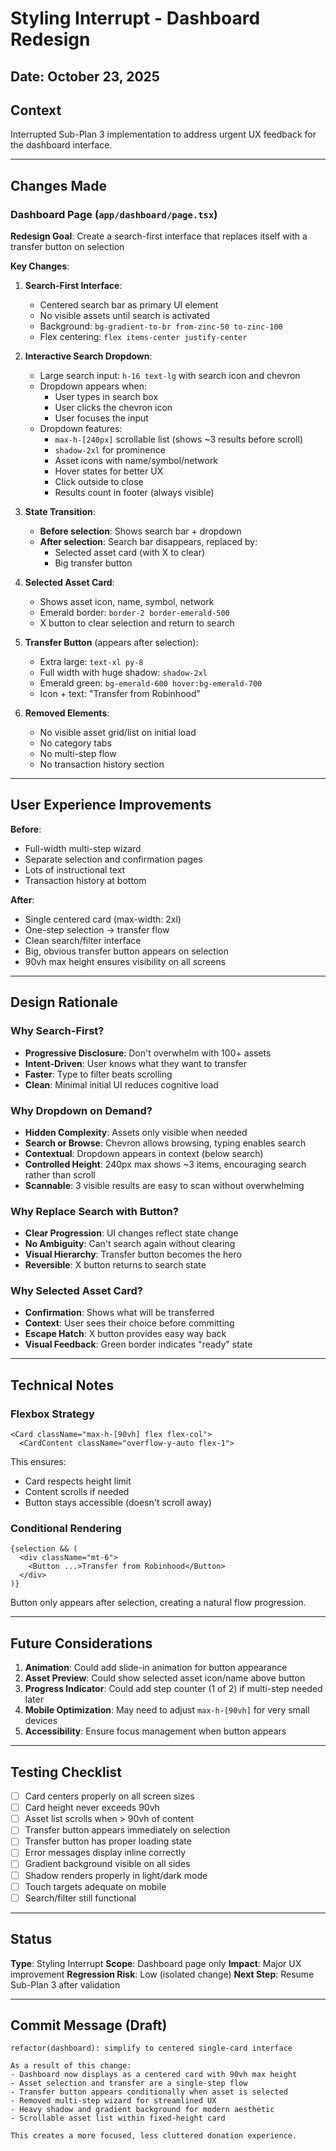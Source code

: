 # Styling Interrupt - Dashboard Redesign

## Date: October 23, 2025

## Context

Interrupted Sub-Plan 3 implementation to address urgent UX feedback for the dashboard interface.

---

## Changes Made

### Dashboard Page (`app/dashboard/page.tsx`)

**Redesign Goal**: Create a search-first interface that replaces itself with a transfer button on selection

**Key Changes**:

1. **Search-First Interface**:
   - Centered search bar as primary UI element
   - No visible assets until search is activated
   - Background: `bg-gradient-to-br from-zinc-50 to-zinc-100`
   - Flex centering: `flex items-center justify-center`

2. **Interactive Search Dropdown**:
   - Large search input: `h-16 text-lg` with search icon and chevron
   - Dropdown appears when:
     - User types in search box
     - User clicks the chevron icon
     - User focuses the input
   - Dropdown features:
     - `max-h-[240px]` scrollable list (shows ~3 results before scroll)
     - `shadow-2xl` for prominence
     - Asset icons with name/symbol/network
     - Hover states for better UX
     - Click outside to close
     - Results count in footer (always visible)

3. **State Transition**:
   - **Before selection**: Shows search bar + dropdown
   - **After selection**: Search bar disappears, replaced by:
     - Selected asset card (with X to clear)
     - Big transfer button

4. **Selected Asset Card**:
   - Shows asset icon, name, symbol, network
   - Emerald border: `border-2 border-emerald-500`
   - X button to clear selection and return to search

5. **Transfer Button** (appears after selection):
   - Extra large: `text-xl py-8`
   - Full width with huge shadow: `shadow-2xl`
   - Emerald green: `bg-emerald-600 hover:bg-emerald-700`
   - Icon + text: "Transfer from Robinhood"

6. **Removed Elements**:
   - No visible asset grid/list on initial load
   - No category tabs
   - No multi-step flow
   - No transaction history section

---

## User Experience Improvements

**Before**:

- Full-width multi-step wizard
- Separate selection and confirmation pages
- Lots of instructional text
- Transaction history at bottom

**After**:

- Single centered card (max-width: 2xl)
- One-step selection → transfer flow
- Clean search/filter interface
- Big, obvious transfer button appears on selection
- 90vh max height ensures visibility on all screens

---

## Design Rationale

### Why Search-First?

- **Progressive Disclosure**: Don't overwhelm with 100+ assets
- **Intent-Driven**: User knows what they want to transfer
- **Faster**: Type to filter beats scrolling
- **Clean**: Minimal initial UI reduces cognitive load

### Why Dropdown on Demand?

- **Hidden Complexity**: Assets only visible when needed
- **Search or Browse**: Chevron allows browsing, typing enables search
- **Contextual**: Dropdown appears in context (below search)
- **Controlled Height**: 240px max shows ~3 items, encouraging search rather than scroll
- **Scannable**: 3 visible results are easy to scan without overwhelming

### Why Replace Search with Button?

- **Clear Progression**: UI changes reflect state change
- **No Ambiguity**: Can't search again without clearing
- **Visual Hierarchy**: Transfer button becomes the hero
- **Reversible**: X button returns to search state

### Why Selected Asset Card?

- **Confirmation**: Shows what will be transferred
- **Context**: User sees their choice before committing
- **Escape Hatch**: X button provides easy way back
- **Visual Feedback**: Green border indicates "ready" state

---

## Technical Notes

### Flexbox Strategy

```tsx
<Card className="max-h-[90vh] flex flex-col">
  <CardContent className="overflow-y-auto flex-1">
```

This ensures:

- Card respects height limit
- Content scrolls if needed
- Button stays accessible (doesn't scroll away)

### Conditional Rendering

```tsx
{selection && (
  <div className="mt-6">
    <Button ...>Transfer from Robinhood</Button>
  </div>
)}
```

Button only appears after selection, creating a natural flow progression.

---

## Future Considerations

1. **Animation**: Could add slide-in animation for button appearance
2. **Asset Preview**: Could show selected asset icon/name above button
3. **Progress Indicator**: Could add step counter (1 of 2) if multi-step needed later
4. **Mobile Optimization**: May need to adjust `max-h-[90vh]` for very small devices
5. **Accessibility**: Ensure focus management when button appears

---

## Testing Checklist

- [ ] Card centers properly on all screen sizes
- [ ] Card height never exceeds 90vh
- [ ] Asset list scrolls when > 90vh of content
- [ ] Transfer button appears immediately on selection
- [ ] Transfer button has proper loading state
- [ ] Error messages display inline correctly
- [ ] Gradient background visible on all sides
- [ ] Shadow renders properly in light/dark mode
- [ ] Touch targets adequate on mobile
- [ ] Search/filter still functional

---

## Status

**Type**: Styling Interrupt
**Scope**: Dashboard page only
**Impact**: Major UX improvement
**Regression Risk**: Low (isolated change)
**Next Step**: Resume Sub-Plan 3 after validation

---

## Commit Message (Draft)

```
refactor(dashboard): simplify to centered single-card interface

As a result of this change:
- Dashboard now displays as a centered card with 90vh max height
- Asset selection and transfer are a single-step flow
- Transfer button appears conditionally when asset is selected
- Removed multi-step wizard for streamlined UX
- Heavy shadow and gradient background for modern aesthetic
- Scrollable asset list within fixed-height card

This creates a more focused, less cluttered donation experience.
```
